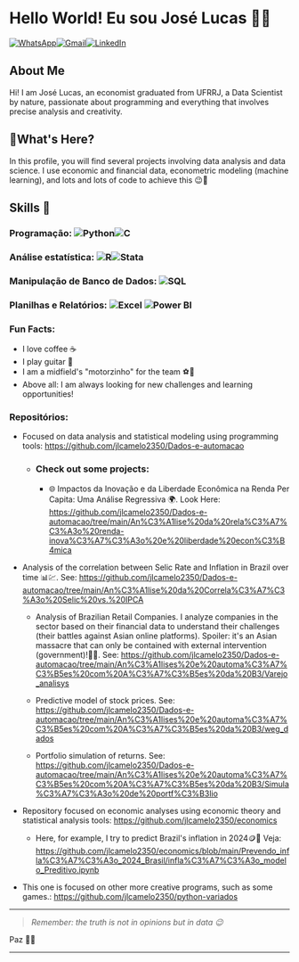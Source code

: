 # Hello World! Eu sou José Lucas 👋😁

[![WhatsApp](https://img.shields.io/badge/WhatsApp-25D366?style=for-the-badge&logo=whatsapp&logoColor=white)](https://wa.me/5521979903171)[![Gmail](https://img.shields.io/badge/Gmail-D14836?style=for-the-badge&logo=gmail&logoColor=white)](mailto:jlcam3250@gmail.com)[![LinkedIn](https://img.shields.io/badge/LinkedIn-0A66C2?style=for-the-badge&logo=linkedin&logoColor=white)](https://www.linkedin.com/in/jos%C3%A9-lucas-nascimento-12a225310?utm_source=share&utm_campaign=share_via&utm_content=profile&utm_medium=android_app)

## About Me

Hi! I am José Lucas, an economist graduated from UFRRJ, a Data Scientist by nature, passionate about programming and everything that involves precise analysis and creativity.

## 🚨What's Here?
In this profile, you will find several projects involving data analysis and data science. I use economic and financial data, econometric modeling (machine learning), and lots and lots of code to achieve this 😉🫡

## Skills 🚀
### Programação: ![Python](https://img.shields.io/badge/Python-3776AB?style=for-the-badge&logo=python&logoColor=yellow)![C](https://img.shields.io/badge/C-00599C?style=for-the-badge&logo=c&logoColor=blue)
### Análise estatística: ![R](https://img.shields.io/badge/R-276DC3?style=for-the-badge&logo=r&logoColor=white)![Stata](https://img.shields.io/badge/Stata-1F3B4D?style=for-the-badge&logo=stata&logoColor=white)
### Manipulação de Banco de Dados: ![SQL](https://img.shields.io/badge/SQL-4479A1?style=for-the-badge&logo=sql&logoColor=white)
### Planilhas e Relatórios: ![Excel](https://img.shields.io/badge/Microsoft_Excel-217346?style=for-the-badge&logo=microsoft-excel&logoColor=white) ![Power BI](https://img.shields.io/badge/Power%20BI-F2C811?style=for-the-badge&logo=power-bi&logoColor=white)


### Fun Facts:
- I love coffee ☕️
- I play guitar 🎸
- I am a midfield's "motorzinho" for the team ⚽💪
- Above all: I am always looking for new challenges and learning opportunities!


### Repositórios:
- Focused on data analysis and statistical modeling using programming tools: https://github.com/jlcamelo2350/Dados-e-automacao
  - ### **Check out some projects:**
     -  🌐 Impactos da Inovação e da Liberdade Econômica na Renda Per Capita: Uma Análise Regressiva 🌍. Look Here: https://github.com/jlcamelo2350/Dados-e-automacao/tree/main/An%C3%A1lise%20da%20rela%C3%A7%C3%A3o%20renda-inova%C3%A7%C3%A3o%20e%20liberdade%20econ%C3%B4mica

-  Analysis of the correlation between Selic Rate and Inflation in Brazil over time 📊💹. See: https://github.com/jlcamelo2350/Dados-e-automacao/tree/main/An%C3%A1lise%20da%20Correla%C3%A7%C3%A3o%20Selic%20vs.%20IPCA
 
     - Analysis of Brazilian Retail Companies. I analyze companies in the sector based on their financial data to understand their challenges (their battles against Asian online platforms). Spoiler: it's an Asian massacre that can only be contained with external intervention (government)!🤫😉. See: https://github.com/jlcamelo2350/Dados-e-automacao/tree/main/An%C3%A1lises%20e%20automa%C3%A7%C3%B5es%20com%20A%C3%A7%C3%B5es%20da%20B3/Varejo_analisys
  
     -  Predictive model of stock prices. See: https://github.com/jlcamelo2350/Dados-e-automacao/tree/main/An%C3%A1lises%20e%20automa%C3%A7%C3%B5es%20com%20A%C3%A7%C3%B5es%20da%20B3/weg_dados
    
     -  Portfolio simulation of returns. See: https://github.com/jlcamelo2350/Dados-e-automacao/tree/main/An%C3%A1lises%20e%20automa%C3%A7%C3%B5es%20com%20A%C3%A7%C3%B5es%20da%20B3/Simula%C3%A7%C3%A3o%20de%20portf%C3%B3lio
     
    
- Repository focused on economic analyses using economic theory and statistical analysis tools: https://github.com/jlcamelo2350/economics

  - Here, for example, I try to predict Brazil's inflation in 2024🪙💸 Veja: https://github.com/jlcamelo2350/economics/blob/main/Prevendo_infla%C3%A7%C3%A3o_2024_Brasil/infla%C3%A7%C3%A3o_modelo_Preditivo.ipynb

    
- This one is focused on other more creative programs, such as some games.: https://github.com/jlcamelo2350/python-variados

---
> *Remember: the truth is not in opinions but in data 😉*

Paz 🖖🌟

---
